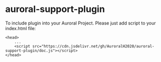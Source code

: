 # auroral-support-plugin

To include plugin into your Auroral Project. Please just add script to your index.html file:

    <head>
        ...
        <script src="https://cdn.jsdelivr.net/gh/AuroralH2020/auroral-support-plugin/doc.js"></script>
    </head>